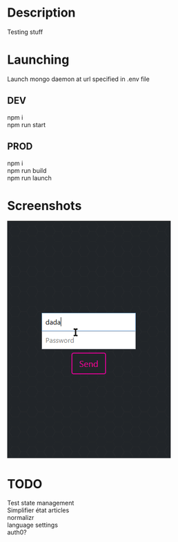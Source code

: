 # Description
Testing stuff

# Launching
Launch mongo daemon at url specified in .env file

## DEV
npm i<br/>
npm run start

## PROD
npm i<br/>
npm run build<br/>
npm run launch

# Screenshots
![alt text](/docs/test.gif)

# TODO
Test state management<br/>
Simplifier état articles<br/>
normalizr<br/>
language settings<br/>
auth0?
